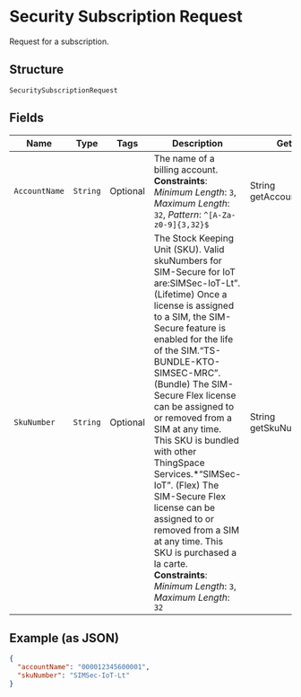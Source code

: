 
# Security Subscription Request

Request for a subscription.

## Structure

`SecuritySubscriptionRequest`

## Fields

| Name | Type | Tags | Description | Getter | Setter |
|  --- | --- | --- | --- | --- | --- |
| `AccountName` | `String` | Optional | The name of a billing account.<br>**Constraints**: *Minimum Length*: `3`, *Maximum Length*: `32`, *Pattern*: `^[A-Za-z0-9]{3,32}$` | String getAccountName() | setAccountName(String accountName) |
| `SkuNumber` | `String` | Optional | The Stock Keeping Unit (SKU). Valid skuNumbers for SIM-Secure for IoT are:SIMSec-IoT-Lt”. (Lifetime) Once a license is assigned to a SIM, the SIM-Secure feature is enabled for the life of the SIM.“TS-BUNDLE-KTO-SIMSEC-MRC”. (Bundle) The SIM-Secure Flex license can be assigned to or removed from a SIM at any time. This SKU is bundled with other ThingSpace Services.*“SIMSec-IoT”. (Flex) The SIM-Secure Flex license can be assigned to or removed from a SIM at any time. This SKU is purchased a la carte.<br>**Constraints**: *Minimum Length*: `3`, *Maximum Length*: `32` | String getSkuNumber() | setSkuNumber(String skuNumber) |

## Example (as JSON)

```json
{
  "accountName": "000012345600001",
  "skuNumber": "SIMSec-IoT-Lt"
}
```

